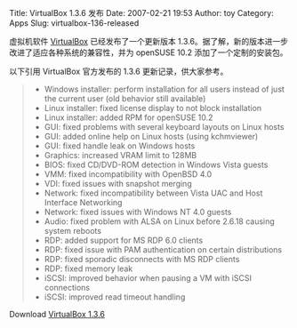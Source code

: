 Title: VirtualBox 1.3.6  发布
Date: 2007-02-21 19:53
Author: toy
Category: Apps
Slug: virtualbox-136-released

虚拟机软件 [VirtualBox](http://www.virtualbox.org/)
已经发布了一个更新版本
1.3.6。据了解，新的版本进一步改进了适应各种系统的兼容性，并为 openSUSE
10.2 添加了一个定制的安装包。

以下引用 VirtualBox 官方发布的 1.3.6 更新记录，供大家参考。

> * Windows installer: perform installation for all users instead of
> just the current user (old behavior still available)  
>  * Linux installer: fixed license display to not block installation  
>  * Linux installer: added RPM for openSUSE 10.2  
>  * GUI: fixed problems with several keyboard layouts on Linux hosts  
>  * GUI: added online help on Linux hosts (using kchmviewer)  
>  * GUI: fixed handle leak on Windows hosts  
>  * Graphics: increased VRAM limit to 128MB  
>  * BIOS: fixed CD/DVD-ROM detection in Windows Vista guests  
>  * VMM: fixed incompatibility with OpenBSD 4.0  
>  * VDI: fixed issues with snapshot merging  
>  * Network: fixed incompatibility between Vista UAC and Host
> Interface Networking  
>  * Network: fixed issues with Windows NT 4.0 guests  
>  * Audio: fixed problem with ALSA on Linux before 2.6.18 causing
> system reboots  
>  * RDP: added support for MS RDP 6.0 clients  
>  * RDP: fixed issue with PAM authentication on certain distributions  
>  * RDP: fixed sporadic disconnects with MS RDP clients  
>  * RDP: fixed memory leak  
>  * iSCSI: improved behavior when pausing a VM with iSCSI connections  
>  * iSCSI: improved read timeout handling

Download [VirtualBox 1.3.6](http://www.virtualbox.org/wiki/Downloads)
